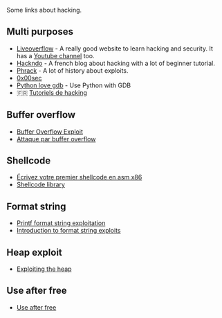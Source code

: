 Some links about hacking.

## Multi purposes

- [Liveoverflow](http://liveoverflow.com/index.html) - A really good website to learn hacking and security. It has a
  [Youtube channel](https://www.youtube.com/channel/UClcE-kVhqyiHCcjYwcpfj9w) too.
- [Hackndo](http://beta.hackndo.com/) - A french blog about hacking with a lot of beginner tutorial.
- [Phrack](http://phrack.org/) - A lot of history about exploits.
- [0x00sec](https://0x00sec.org/)
- [Python love gdb](https://repo.zenk-security.com/Reversing%20.%20cracking/Hi%20GDB,%20this%20is%20python.pdf) - Use
  Python with GDB
- 🇫🇷 [Tutoriels de hacking](http://shoxx-website.com/category/hacking/exploit)

## Buffer overflow

- [Buffer Overflow Exploit](https://dhavalkapil.com/blogs/Buffer-Overflow-Exploit/)
- [Attaque par buffer overflow](http://www.student.montefiore.ulg.ac.be/~blaugraud/node2.html)

## Shellcode

- [Écrivez votre premier shellcode en asm
  x86](https://zestedesavoir.com/articles/158/ecrivez-votre-premier-shellcode-en-asm-x86/)
- [Shellcode library](http://shell-storm.org/shellcode/)

## Format string

- [Printf format string exploitation](https://systemoverlord.com/2014/02/12/printf-format-string-exploitation/)
- [Introduction to format string
  exploits](http://codearcana.com/posts/2013/05/02/introduction-to-format-string-exploits.html)

## Heap exploit

- [Exploiting the heap](https://www.win.tue.nl/~aeb/linux/hh/hh-11.html)

## Use after free

- [Use after free](https://sploitfun.wordpress.com/2015/06/16/use-after-free/)
